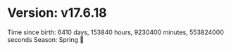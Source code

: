 # Version: v17.6.18
Time since birth: 6410 days, 153840 hours, 9230400 minutes, 553824000 seconds
Season: Spring 🌸
